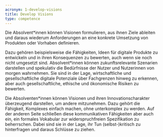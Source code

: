 ```yaml
---
acronym: 1-develop-visions
title: Develop Visions
type: competence
---
```


Die Absolvent\*innen können Visionen formulieren, aus ihnen Ziele ableiten und daraus wiederum Anforderungen
an eine konkrete Umsetzung von Produkten oder Vorhaben definieren. 

Dazu gehören beispielsweise die Fähigkeiten, Ideen für digitale Produkte zu entwickeln und in ihren Konsequenzen
zu bewerten, auch wenn sie noch nicht umgesetzt sind. Absolvent\*innen können zukunftsrelevante Szenarien darstellen 
und spekulativ die Bedürfnisse der Nutzer und Nutzerinnen von morgen wahrnehmen. Sie sind in der Lage, wirtschaftliche und
gesellschaftliche digitale Potenziale über Fachgrenzen hinweg zu erkennen, aber auch gesellschaftliche, ethische 
und ökonomische Risiken zu bewerten.

Die Absolventen\*innen können Visionen und ihren Innovationscharakter überzeugend darstellen, um andere 
mitzunehmen. Dazu gehört die Fähigkeit, Komplexes einfach machen, ohne unterkomplex zu werden. Auf der anderen 
Seite schließen diese kommunikativen Fähigkeiten aber auch ein, ein formales Vokabular
zur widerspruchfreien Spezifikation zu beherrschen. Dabei sind sie in der
Lage, ihr Tun (selbst-)kritisch zu hinterfragen und daraus Schlüsse zu ziehen.
